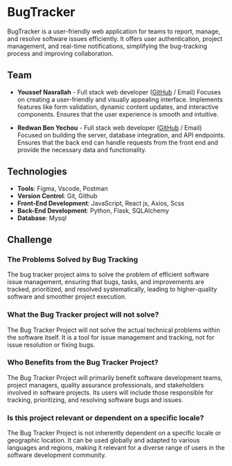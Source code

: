 # BugTracker

BugTracker is a user-friendly web application for teams to report, manage, and resolve software issues efficiently. It offers user authentication, project management, and real-time notifications, simplifying the bug-tracking process and improving collaboration.

## Team

- **Youssef Nasrallah** - Full stack web developer ([GitHub](https://github.com/YoussefNasrallah) / Email)
  Focuses on creating a user-friendly and visually appealing interface. Implements features like form validation, dynamic content updates, and interactive components. Ensures that the user experience is smooth and intuitive.

- **Redwan Ben Yechou** - Full stack web developer ([GitHub](https://github.com/RedwanBY) / Email)
  Focused on building the server, database integration, and API endpoints. Ensures that the back end can handle requests from the front end and provide the necessary data and functionality.

## Technologies

- **Tools**: Figma, Vscode, Postman
- **Version Control**: Git, Github
- **Front-End Development**: JavaScript, React js, Axios, Scss
- **Back-End Development**: Python, Flask, SQLAlchemy
- **Database**: Mysql

## Challenge

### The Problems Solved by Bug Tracking

The bug tracker project aims to solve the problem of efficient software issue management, ensuring that bugs, tasks, and improvements are tracked, prioritized, and resolved systematically, leading to higher-quality software and smoother project execution.

### What the Bug Tracker project will not solve?

The Bug Tracker Project will not solve the actual technical problems within the software itself. It is a tool for issue management and tracking, not for issue resolution or fixing bugs.

### Who Benefits from the Bug Tracker Project?

The Bug Tracker Project will primarily benefit software development teams, project managers, quality assurance professionals, and stakeholders involved in software projects. Its users will include those responsible for tracking, prioritizing, and resolving software bugs and issues.

### Is this project relevant or dependent on a specific locale?

The Bug Tracker Project is not inherently dependent on a specific locale or geographic location. It can be used globally and adapted to various languages and regions, making it relevant for a diverse range of users in the software development community.
